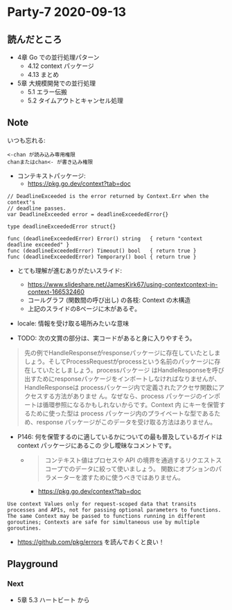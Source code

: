 # Party-7 2020-09-13
## 読んだところ
- 4章 Go での並行処理パターン
    - 4.12 context パッケージ
    - 4.13 まとめ
- 5章 大規模開発での並行処理
    - 5.1 エラー伝搬
    - 5.2 タイムアウトとキャンセル処理
    
## Note
いつも忘れる:
```
<-chan が読み込み専用権限
chanまたはchan<- が書き込み権限
```

- コンテキストパッケージ:
    - https://pkg.go.dev/context?tab=doc

```
// DeadlineExceeded is the error returned by Context.Err when the context's
// deadline passes.
var DeadlineExceeded error = deadlineExceededError{}

type deadlineExceededError struct{}

func (deadlineExceededError) Error() string   { return "context deadline exceeded" }
func (deadlineExceededError) Timeout() bool   { return true }
func (deadlineExceededError) Temporary() bool { return true }
```
- とても理解が進むありがたいスライド:
    - https://www.slideshare.net/JamesKirk67/using-contextcontext-in-context-166532460
    - コールグラフ (関数間の呼び出し) の各枝: Context の木構造
    - 上記のスライドの8ページに木があるぞ。
    
- locale: 情報を受け取る場所みたいな意味

- TODO: 次の文賞の部分は、実コードがあると身に入りやすそう。

> 先の例でHandleResponseがresponseパッケージに存在していたとしましょう。そしてProcessRequestがprocessという名前のパッケージに存在していたとしましょう。processパッケージ はHandleResponseを呼び出すためにresponseパッケージをインポートしなければなりませんが、 HandleResponseは processパッケージ内で定義されたアクセサ関数にアクセスする方法がありませ ん。なぜなら、process パッケージのインポートは循環参照になるかもしれないからです。Context 内 にキーを保管するために使った型は process パッケージ内のプライベートな型であるため、response パッケージがこのデータを受け取る方法はありません。

- P146: 何を保管するのに適しているかについての最も普及しているガイドは context パッケージにあるこの 少し曖昧なコメントです。
    - > コンテキスト値はプロセスや API の境界を通過するリクエストスコープでのデータに絞って使いましょう。 関数にオプションのパラメーターを渡すために使うべきではありません。
        - https://pkg.go.dev/context?tab=doc
```
Use context Values only for request-scoped data that transits processes and APIs, not for passing optional parameters to functions.
The same Context may be passed to functions running in different goroutines; Contexts are safe for simultaneous use by multiple goroutines.
```

- https://github.com/pkg/errors を読んでおくと良い！

## Playground

### Next
- 5章 5.3 ハートビート から
